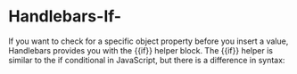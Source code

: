 # Handlebars-If-
If you want to check for a specific object property before you insert a value, Handlebars provides you with the {{if}} helper block. The {{if}} helper is similar to the if conditional in JavaScript, but there is a difference in syntax:
